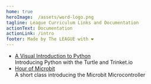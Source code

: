 ```yaml
---
home: true
heroImage:  /assets/word-logo.png
tagline: League Curriculum Links and Documentation
actionText: Documentation
actionLink: /intro
footer: Made by The LEAGUE with ❤️
---
```



<!--- Note that in the lst below, every list line ( starts with '*' ) must 
      have two spaces at the end to get the line break -->
* [A Visual Introduction to Python](https://league-curriculum.github.io/Visual-Python/)  
Introducing Python with the Turtle and Trinket.io
* [Hour of Microbit]()  
A short class introducing the Microbit Microcontroller
